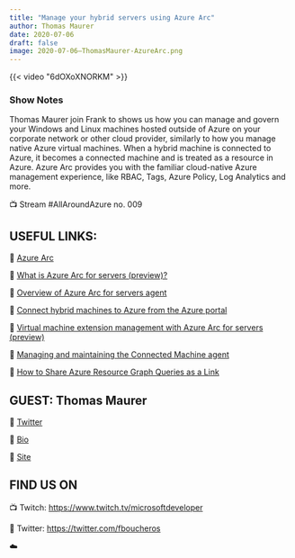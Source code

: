 ```yaml
---
title: "Manage your hybrid servers using Azure Arc"
author: Thomas Maurer
date: 2020-07-06
draft: false
image: 2020-07-06–ThomasMaurer-AzureArc.png
---
```


{{< video "6dOXoXNORKM" >}}

### Show Notes

Thomas Maurer join Frank to shows us how you can manage and govern your Windows and Linux machines hosted outside of Azure on your corporate network or other cloud provider, similarly to how you manage native Azure virtual machines. When a hybrid machine is connected to Azure, it becomes a connected machine and is treated as a resource in Azure. Azure Arc provides you with the familiar cloud-native Azure management experience, like RBAC, Tags, Azure Policy, Log Analytics and more.

📺 Stream #AllAroundAzure no. 009

USEFUL LINKS:
-----------------------
🔗 [Azure Arc](https://cda.ms/1nL)

🔗 [What is Azure Arc for servers (preview)?](https://cda.ms/1nP)

🔗 [Overview of Azure Arc for servers agent](https://cda.ms/1nN)

🔗 [Connect hybrid machines to Azure from the Azure portal](https://cda.ms/1nQ)

🔗 [Virtual machine extension management with Azure Arc for servers (preview)](https://cda.ms/1nR)

🔗 [Managing and maintaining the Connected Machine agent](https://cda.ms/1nS)

🔗 [How to Share Azure Resource Graph Queries as a Link](https://cda.ms/1nY)

GUEST: Thomas Maurer
-----------------

🔗 [Twitter](https://twitter.com/ThomasMaurer)

🔗 [Bio](https://developer.microsoft.com/en-us/advocates/thomas-maurer)

🔗 [Site](https://www.thomasmaurer.ch)


FIND US ON
---------------

📺 Twitch: https://www.twitch.tv/microsoftdeveloper

🔗 Twitter: https://twitter.com/fboucheros

☁️
